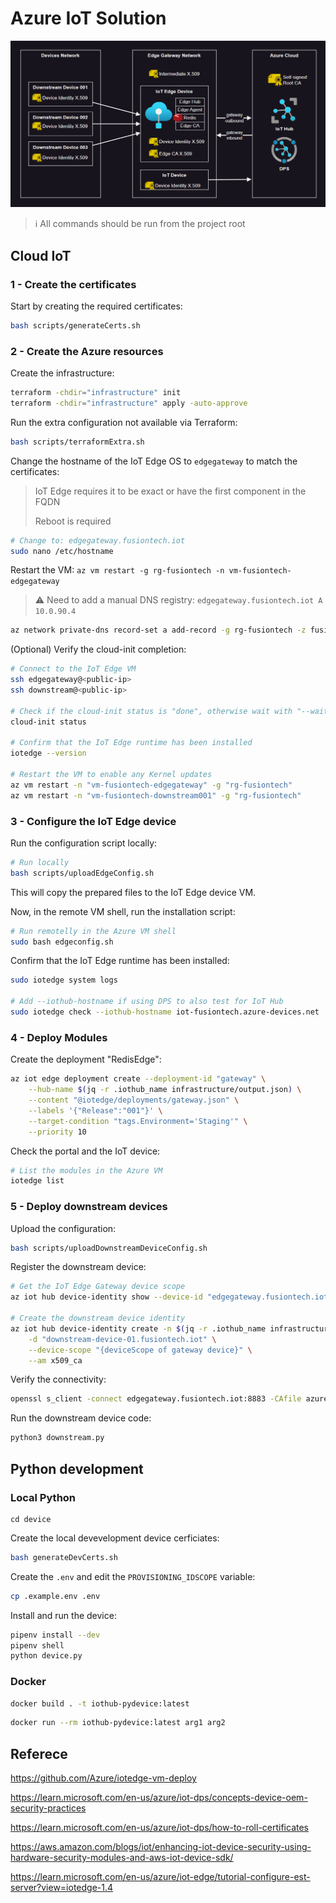 # Azure IoT Solution

<img src=".assets/solution.png" />

> ℹ️ All commands should be run from the project root

## Cloud IoT

### 1 - Create the certificates

Start by creating the required certificates:

```sh
bash scripts/generateCerts.sh
```

### 2 - Create the Azure resources

Create the infrastructure:

```sh
terraform -chdir="infrastructure" init
terraform -chdir="infrastructure" apply -auto-approve
```

Run the extra configuration not available via Terraform:

```sh
bash scripts/terraformExtra.sh
```

Change the hostname of the IoT Edge OS to `edgegateway` to match the certificates:

> IoT Edge requires it to be exact or have the first component in the FQDN
>
> Reboot is required

```sh
# Change to: edgegateway.fusiontech.iot
sudo nano /etc/hostname
```

Restart the VM: `az vm restart -g rg-fusiontech -n vm-fusiontech-edgegateway`

> ⚠️ Need to add a manual DNS registry: `edgegateway.fusiontech.iot A 10.0.90.4`

```sh
az network private-dns record-set a add-record -g rg-fusiontech -z fusiontech.iot -n edgegateway.fusiontech.iot -a "10.0.90.4"
```

(Optional) Verify the cloud-init completion:

```sh
# Connect to the IoT Edge VM
ssh edgegateway@<public-ip>
ssh downstream@<public-ip>

# Check if the cloud-init status is "done", otherwise wait with "--wait"
cloud-init status

# Confirm that the IoT Edge runtime has been installed
iotedge --version

# Restart the VM to enable any Kernel updates
az vm restart -n "vm-fusiontech-edgegateway" -g "rg-fusiontech"
az vm restart -n "vm-fusiontech-downstream001" -g "rg-fusiontech"
```

### 3 - Configure the IoT Edge device

Run the configuration script locally:

```sh
# Run locally
bash scripts/uploadEdgeConfig.sh
```

This will copy the prepared files to the IoT Edge device VM.

Now, in the remote VM shell, run the installation script:

```sh
# Run remotelly in the Azure VM shell
sudo bash edgeconfig.sh
```

Confirm that the IoT Edge runtime has been installed:

```sh
sudo iotedge system logs

# Add --iothub-hostname if using DPS to also test for IoT Hub
sudo iotedge check --iothub-hostname iot-fusiontech.azure-devices.net
```

### 4 - Deploy Modules

Create the deployment "RedisEdge":

```sh
az iot edge deployment create --deployment-id "gateway" \
    --hub-name $(jq -r .iothub_name infrastructure/output.json) \
    --content "@iotedge/deployments/gateway.json" \
    --labels '{"Release":"001"}' \
    --target-condition "tags.Environment='Staging'" \
    --priority 10
```

Check the portal and the IoT device:

```sh
# List the modules in the Azure VM
iotedge list
```

### 5 - Deploy downstream devices

Upload the configuration:

```sh
bash scripts/uploadDownstreamDeviceConfig.sh
```

Register the downstream device:

```sh
# Get the IoT Edge Gateway device scope
az iot hub device-identity show --device-id "edgegateway.fusiontech.iot" --hub-name $(jq -r .iothub_name infrastructure/output.json) --query deviceScope -o tsv

# Create the downstream device identity
az iot hub device-identity create -n $(jq -r .iothub_name infrastructure/output.json) \
    -d "downstream-device-01.fusiontech.iot" \
    --device-scope "{deviceScope of gateway device}" \
    --am x509_ca
```

Verify the connectivity:

```sh
openssl s_client -connect edgegateway.fusiontech.iot:8883 -CAfile azure-iot-test-only.root.ca.cert.pem -showcerts
```

Run the downstream device code:

```sh
python3 downstream.py
```

## Python development

### Local Python

```
cd device
```

Create the local devevelopment device cerficiates:

```sh
bash generateDevCerts.sh
```

Create the `.env` and edit the `PROVISIONING_IDSCOPE` variable:

```sh
cp .example.env .env
```

Install and run the device:

```sh
pipenv install --dev
pipenv shell
python device.py
```

### Docker

```sh
docker build . -t iothub-pydevice:latest
```

```sh
docker run --rm iothub-pydevice:latest arg1 arg2
```

## Referece

https://github.com/Azure/iotedge-vm-deploy

https://learn.microsoft.com/en-us/azure/iot-dps/concepts-device-oem-security-practices

https://learn.microsoft.com/en-us/azure/iot-dps/how-to-roll-certificates

https://aws.amazon.com/blogs/iot/enhancing-iot-device-security-using-hardware-security-modules-and-aws-iot-device-sdk/

https://learn.microsoft.com/en-us/azure/iot-edge/tutorial-configure-est-server?view=iotedge-1.4
